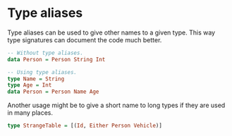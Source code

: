 # Type aliases

Type aliases can be used to give other names to a given type.  This way type
signatures can document the code much better.

``` haskell
-- Without type aliases.
data Person = Person String Int

-- Using type aliases.
type Name = String
type Age = Int
data Person = Person Name Age
```

Another usage might be to give a short name to long types if they are used in
many places.

``` haskell
type StrangeTable = [(Id, Either Person Vehicle)]
```


